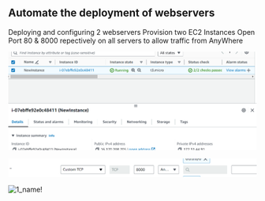 ## Automate the deployment of webservers
Deploying and configuring 2 webservers
Provision two EC2 Instances
Open Port 80 & 8000 repectively on all servers to allow traffic from AnyWhere


![1_name!](../img/1_InstanceCreation.png)

![1_name!](../img/2_allowport8000.png)

![1_name!](../img/2_connectwebserver2.png)

